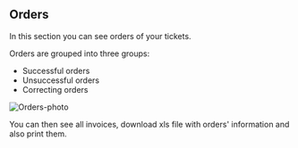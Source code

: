 ## Orders

In this section you can see orders of your tickets.

Orders are grouped into three groups:

* Successful orders
* Unsuccessful orders
* Correcting orders

<img src="/images/orders1.svg" alt="Orders-photo"/>

You can then see all invoices, download xls file with orders' information and also print them.